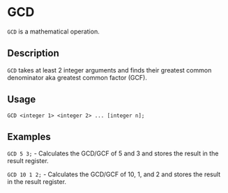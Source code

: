 # GCD

`GCD` is a mathematical operation.

## Description

`GCD` takes at least 2 integer arguments and finds their greatest common denominator aka greatest common factor (GCF).

## Usage

```
GCD <integer 1> <integer 2> ... [integer n];
```

## Examples

`GCD 5 3;` - Calculates the GCD/GCF of 5 and 3 and stores the result in the result register.

`GCD 10 1 2;` - Calculates the GCD/GCF of 10, 1, and 2 and stores the result in the result register.
